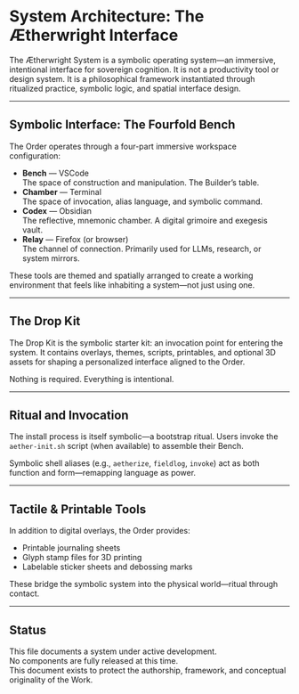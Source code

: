 # System Architecture: The Ætherwright Interface

The Ætherwright System is a symbolic operating system—an immersive, intentional interface for sovereign cognition. It is not a productivity tool or design system. It is a philosophical framework instantiated through ritualized practice, symbolic logic, and spatial interface design.

---

## Symbolic Interface: The Fourfold Bench

The Order operates through a four-part immersive workspace configuration:

- **Bench** — VSCode  
  The space of construction and manipulation. The Builder’s table.  
- **Chamber** — Terminal  
  The space of invocation, alias language, and symbolic command.  
- **Codex** — Obsidian  
  The reflective, mnemonic chamber. A digital grimoire and exegesis vault.  
- **Relay** — Firefox (or browser)  
  The channel of connection. Primarily used for LLMs, research, or system mirrors.

These tools are themed and spatially arranged to create a working environment that feels like inhabiting a system—not just using one.

---

## The Drop Kit

The Drop Kit is the symbolic starter kit: an invocation point for entering the system. It contains overlays, themes, scripts, printables, and optional 3D assets for shaping a personalized interface aligned to the Order.

Nothing is required. Everything is intentional.

---

## Ritual and Invocation

The install process is itself symbolic—a bootstrap ritual. Users invoke the `aether-init.sh` script (when available) to assemble their Bench.

Symbolic shell aliases (e.g., `aetherize`, `fieldlog`, `invoke`) act as both function and form—remapping language as power.

---

## Tactile & Printable Tools

In addition to digital overlays, the Order provides:

- Printable journaling sheets
- Glyph stamp files for 3D printing
- Labelable sticker sheets and debossing marks

These bridge the symbolic system into the physical world—ritual through contact.

---

## Status

This file documents a system under active development.  
No components are fully released at this time.  
This document exists to protect the authorship, framework, and conceptual originality of the Work.